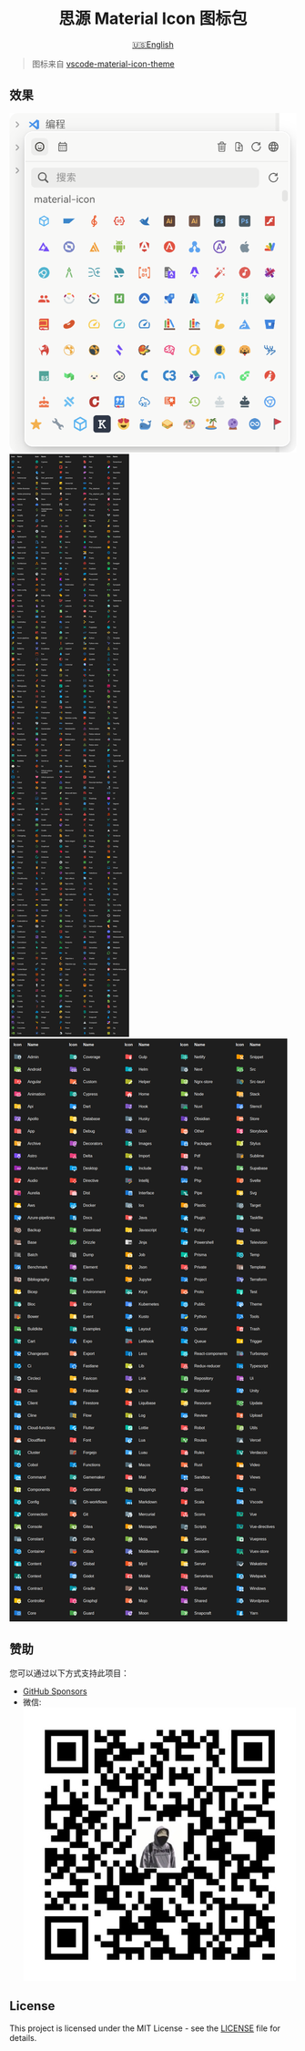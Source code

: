 # <center> 思源 Material Icon 图标包

<p align="center">
  <a href="README.md">🇺🇸English</a>
</p>

> 图标来自 [vscode-material-icon-theme](https://github.com/material-extensions/vscode-material-icon-theme)

## 效果

![](https://raw.githubusercontent.com/L1cardo/siyuan-plugin-material-icon/main/asset/img.png)
![](https://raw.githubusercontent.com/L1cardo/siyuan-plugin-material-icon/main/asset/fileIcons.png)
![](https://raw.githubusercontent.com/L1cardo/siyuan-plugin-material-icon/main/asset/folderIcons.png)

## 赞助

您可以通过以下方式支持此项目：

*   [GitHub Sponsors](https://github.com/sponsors/l1cardo)
*   微信: [![WeChat Pay](https://raw.githubusercontent.com/L1cardo/Image-Hosting/master/donate/wechat.jpg)](https://raw.githubusercontent.com/L1cardo/Image-Hosting/master/donate/wechat.jpg)

## License

This project is licensed under the MIT License - see the [LICENSE](LICENSE) file for details.